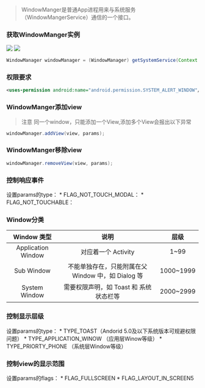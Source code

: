 > WindowManger是普通App进程用来与系统服务（WindowMangerService）通信的一个接口。

### 获取WindowManger实例
![](https://gitee.com/hysbtr/pic/raw/master/WindowManagerService.png)
![](https://gitee.com/hysbtr/pic/raw/master/WindowManager.png)

```java
WindowManager windowManager = (WindowManager) getSystemService(Context.WINDOW_SERVICE);
```

### 权限要求
```xml
<uses-permission android:name="android.permission.SYSTEM_ALERT_WINDOW"/>
```

### WindowManger添加view
> 注意 同一个window，只能添加一个View,添加多个View会报出以下异常
```java
windowManager.addView(view, params);
```

### WindowManger移除view
```java
windowManager.removeView(view, params);
```

### 控制响应事件
设置params的type：
	* FLAG_NOT_TOUCH_MODAL：
	* FLAG_NOT_TOUCHABLE：

### Window分类
Window 类型 | 说明 | 层级
:---: | :---: | :---:
Application Window | 对应着一个 Activity | 1~99
Sub Window | 不能单独存在，只能附属在父 Window 中，如 Dialog 等 | 1000~1999
System Window | 需要权限声明，如 Toast 和 系统状态栏等 | 2000~2999

### 控制显示层级
设置params的type：
	* TYPE_TOAST（Andorid 5.0及以下系统版本可规避权限问题）
	* TYPE_APPLICATION_WINOW （应用层Winow等级）
	* TYPE_PRIORTY_PHONE （系统层Window等级）

### 控制view的显示范围
设置params的flags：
	* FLAG_FULLSCREEN
	* FLAG_LAYOUT_IN_SCREEN5
